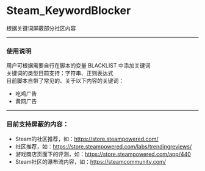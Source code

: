 # Steam_KeywordBlocker

根据关键词屏蔽部分社区内容

---
### 使用说明

用户可根据需要自行在脚本的变量 BLACKLIST 中添加关键词<br>
关键词的类型目前支持：字符串、正则表达式<br>
目前脚本自带了常见的、关于以下内容的关键词：
* 吃鸡广告
* 黄网广告

---

### 目前支持屏蔽的内容：
* Steam的社区推荐，如：https://store.steampowered.com/
* 社区推荐，如：https://store.steampowered.com/labs/trendingreviews/
* 游戏商店页面下的评测，如：https://store.steampowered.com/app/440
* Steam社区的瀑布流内容，如：https://steamcommunity.com/

